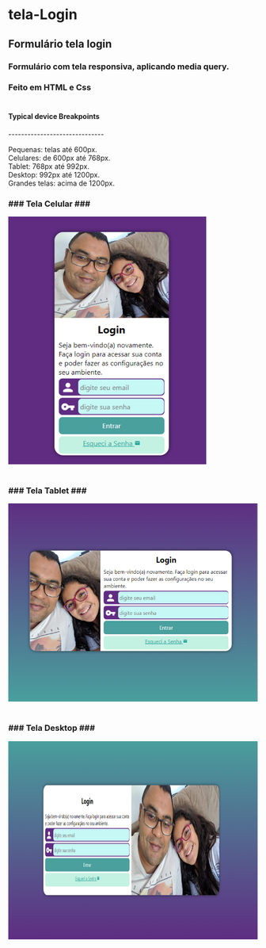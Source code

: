 # tela-Login

## Formulário tela login

### Formulário com tela responsiva, aplicando media query.
### Feito em HTML e Css<br><br>

<h4>Typical device Breakpoints</h4>
------------------------------
<p>Pequenas: telas até 600px. <br>
Celulares: de 600px até 768px.<br>
Tablet: 768px até 992px.<br>
Desktop: 992px até 1200px.<br>
Grandes telas: acima de 1200px.</p>

<div>
  <h3>### Tela Celular ###</h3> 
<img width="400px" height= "500px" src="https://github.com/EderDSouza/tela-Login/blob/main/fotoCelular.png" ><br><br>
  <h3> ### Tela Tablet ###</h3> 
<img width="600px" height= "400px" src="https://github.com/EderDSouza/tela-Login/blob/main/fotoTablet.png" ><br><br>
  <h3>### Tela Desktop ###</h3>
<img><img width="900px" height= "400px" src="https://github.com/EderDSouza/tela-Login/blob/main/fotoDesck.png" ><br>
</div>
